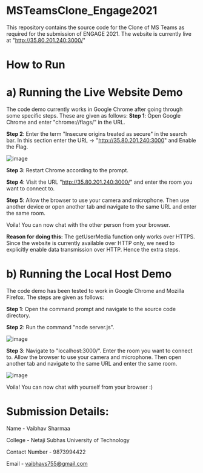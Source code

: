 # MSTeamsClone_Engage2021
This repository contains the source code for the Clone of MS Teams as required for the submission of ENGAGE 2021. 
The website is currently live at "http://35.80.201.240:3000/"

# How to Run
# a) Running the Live Website Demo
The code demo currently works in Google Chrome after going through some specific steps. These are given as follows:
**Step 1**: Open Google Chrome and enter "chrome://flags/" in the URL. 

**Step 2**: Enter the term "Insecure origins treated as secure" in the search bar. In this section enter the URL -> "http://35.80.201.240:3000" and Enable the Flag.

![image](https://user-images.githubusercontent.com/62774848/125496222-e211bfcc-1f84-4ffb-9f71-9b1be67712c0.png)

**Step 3**: Restart Chrome according to the prompt.

**Step 4**: Visit the URL "http://35.80.201.240:3000/" and enter the room you want to connect to. 

**Step 5**: Allow the browser to use your camera and microphone. Then use another device or open another tab and navigate to the same URL and enter the same room.

Voila! You can now chat with the other person from your browser.

**Reason for doing this:** The getUserMedia function only works over HTTPS. Since the website is currently available over HTTP only, we need to explicitly enable data transmission over HTTP. Hence the extra steps.


# b) Running the Local Host Demo
The code demo has been tested to work in Google Chrome and Mozilla Firefox. The steps are given as follows:

**Step 1**: Open the command prompt and navigate to the source code directory. 

**Step 2**: Run the command "node server.js". 

![image](https://user-images.githubusercontent.com/62774848/125500788-2bc19499-24f6-4c46-a7c7-a90b9ffce0d2.png)

**Step 3**: Navigate to "localhost:3000/". Enter the room you want to connect to. Allow the browser to use your camera and microphone. Then open another tab and navigate to the same URL and enter the same room.

![image](https://user-images.githubusercontent.com/62774848/125501205-b1b171a1-4518-4d10-8972-992db3e2da95.png)

Voila! You can now chat with yourself from your browser :)




# Submission Details:
Name - Vaibhav Sharmaa

College - Netaji Subhas University of Technology

Contact Number - 9873994422

Email - vaibhavs755@gmail.com
